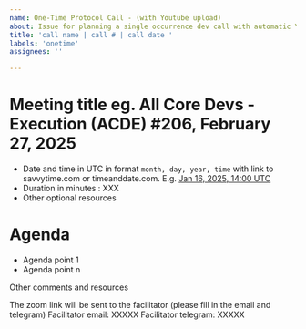 ```yaml
---
name: One-Time Protocol Call - (with Youtube upload)
about: Issue for planning a single occurrence dev call with automatic YouTube upload after the call
title: 'call name | call # | call date '
labels: 'onetime'
assignees: ''

---
```


# Meeting title eg. All Core Devs - Execution (ACDE) #206, February 27, 2025

- Date and time in UTC in format `month, day, year, time` with link to savvytime.com or timeanddate.com. E.g. [Jan 16, 2025, 14:00 UTC](https://savvytime.com/converter/utc/jan-16-2025/2pm)
- Duration in minutes : XXX
- Other optional resources 

# Agenda 

- Agenda point 1 
- Agenda point n 

Other comments and resources

The zoom link will be sent to the facilitator (please fill in the email and telegram)
Facilitator email: XXXXX
Facilitator telegram: XXXXX